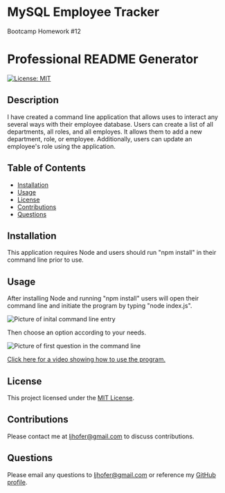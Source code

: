 # MySQL Employee Tracker
Bootcamp Homework #12

# Professional README Generator
[![License: MIT](https://img.shields.io/badge/License-MIT-yellow.svg)](https://opensource.org/licenses/MIT)

## Description 
I have created a command line application that allows uses to interact any several ways with their employee database. Users can create a list of all departments, all roles, and all employes. It allows them to add a new department, role, or employee. Additionally, users can update an employee's role using the application.  
    
## Table of Contents

- [Installation](#installation)
- [Usage](#usage)
- [License](#license)
- [Contributions](#contributions)
- [Questions](#questions)

## Installation
This application requires Node and users should run "npm install" in their command line prior to use. 

## Usage
After installing Node and running "npm install" users will open their command line and initiate the program by typing "node index.js". 
<!-- Change this with shot of this program -->
![Picture of inital command line entry](./assets/images/commandline.png)

Then choose an option according to your needs. 

<!-- Change this with shot of this program -->
![Picture of first question in the command line](./assets/images/questions.png)

<!-- Change this with a video of this program -->
[Click here for a video showing how to use the program.](https://drive.google.com/file/d/11LYdCyM8oht5Igig2Y0dc03oUKxzTAHL/view)

## License
This project licensed under the [MIT License](https://opensource.org/licenses/MIT).

## Contributions
Please contact me at <ljhofer@gmail.com> to discuss contributions.

## Questions
Please email any questions to <ljhofer@gmail.com> or reference my [GitHub profile](https://github.com/ljhofer). 

